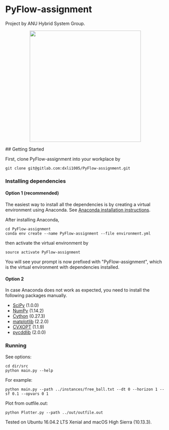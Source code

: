 # PyFlow-assignment

Project by ANU Hybrid System Group.
<p align="center">
  <img src="/tex/figs/spiral_sink.png" width="350"/>
</p>
## Getting Started

First, clone PyFlow-assignment into your workplace by

```
git clone git@gitlab.com:dxli1005/PyFlow-assignment.git
```

### Installing dependencies
#### Option 1 (recommended)
The easiest way to install all the dependencies is by creating a virtual environment using Anaconda. See [Anaconda installation instructions](https://conda.io/docs/user-guide/install/index.html).

After installing Anaconda,
```
cd PyFlow-assignment
conda env create --name PyFlow-assignment --file environment.yml
```
then activate the virtual environment by
```
source activate PyFlow-assignment
```
You will see your prompt is now prefixed with "PyFlow-assignment", which is the virtual environment with dependencies installed.

#### Option 2
In case Anaconda does not work as expected, you need to install the following packages manually.

- [SciPy](https://www.scipy.org/) (1.0.0)
- [NumPy](http://www.numpy.org/) (1.14.2)
- [Cython](http://cython.readthedocs.io/en/latest/src/quickstart/install.html) (0.27.3)
- [matplotlib](https://matplotlib.org/) (2.2.0)
- [CVXOPT](http://cvxopt.org/install/index.html) (1.1.9)
- [pycddlib](http://pycddlib.readthedocs.io/en/latest/) (2.0.0)

### Running

See options:
```
cd dir/src
python main.py --help
```

For example:
```
python main.py --path ../instances/free_ball.txt --dt 0 --horizon 1 --sf 0.1 --opvars 0 1

```

Plot from outfile.out:
```
python Plotter.py --path ../out/outfile.out
```


Tested on Ubuntu 16.04.2 LTS Xenial and macOS High Sierra (10.13.3).
